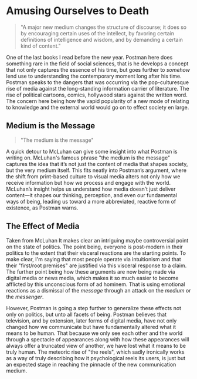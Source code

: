# Amusing Ourselves to Death

> "A major new medium changes the structure of discourse; it does so by encouraging certain uses of the intellect, by favoring certain definitions of intelligence and wisdom, and by demanding a certain kind of content."

One of the last books I read before the new year. Postman here does something rare in the field of social sciences, that is he develops a concept that not only captures the essence of his time, but goes further to *somehow* lend use to understanding the contemporary moment long after his time. Postman speaks to the dangers that was occurring via the pop-culturesque rise of media against the long-standing information carrier of literature. The rise of political cartoons, comics, hollywood stars against the written word. The concern here being how the vapid popularity of a new mode of relating to knowledge and the external world would go on to effect society en large.

## Medium is the Message

> "The medium is the message"

A quick detour to McLuhan can give some insight into what Postman is writing on. McLuhan's famous phrase "the medium is the message" captures the idea that it’s not just the content of media that shapes society, but the very medium itself. This fits neatly into Postman’s argument, where the shift from print-based culture to visual media alters not only how we receive information but how we process and engage with the world. McLuhan’s insight helps us understand how media doesn’t just deliver content—it shapes our thinking, perception, and even our fundamental ways of being, leading us toward a more abbreviated, reactive form of existence, as Postman warns.

## The Effect of Media

Taken from McLuhan It makes clear an intriguing maybe controversial point on the state of politics. The point being, everyone is post-modern in their politics to the extent that their visceral reactions are the starting points. To make clear, I'm saying that most people operate via intuitionism and that their "first/root premises" are justified via this visceral response to a claim. The further point being how these arguments are now being made via digital media or news media, which makes it so much easier to become afflicted by this unconscious form of ad hominem. That is using emotional reactions as a dismissal of the *message* through an attack on the *medium* or the *messenger*.

However, Postman is going a step further to generalize these effects not only on politics, but unto all facets of being. Postman believes that television, and by extension, later forms of digital media, have not only changed how we communicate but have fundamentally altered what it means to be human. That because we only see each other and the world through a spectacle of appearances along with how these appearances will always offer a truncated view of another, we have lost what it means to be truly human. The meteoric rise of "the reels", which sadly ironically works as a way of truly describing how it psychological reels its users, is just but an expected stage in reaching the pinnacle of the new communication medium. 